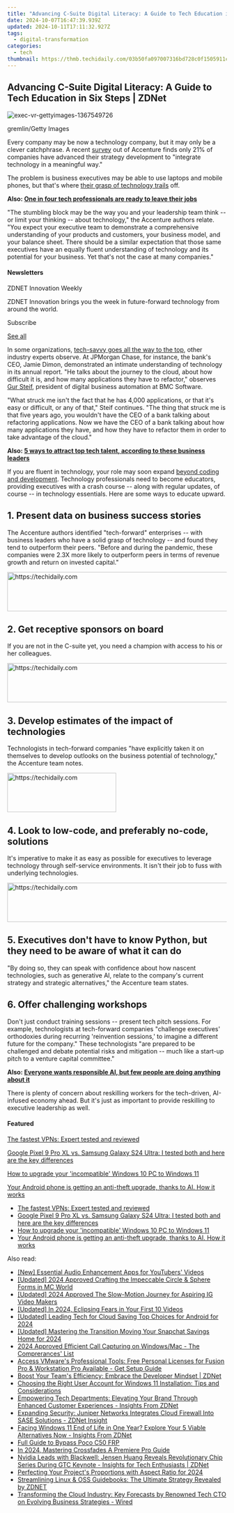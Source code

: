 ```yaml
---
title: "Advancing C-Suite Digital Literacy: A Guide to Tech Education in Six Steps | ZDNet"
date: 2024-10-07T16:47:39.939Z
updated: 2024-10-11T17:11:32.927Z
tags:
  - digital-transformation
categories:
  - tech
thumbnail: https://thmb.techidaily.com/03b50fa097007316bd728c0f1505911c6985b5446ee8e6c9838cd48c592632a7.png
---
```


## Advancing C-Suite Digital Literacy: A Guide to Tech Education in Six Steps | ZDNet

![exec-vr-gettyimages-1367549726](https://www.zdnet.com/a/img/resize/3391c08de2660cd9df7c617600dc294c6b51ec5f/2023/09/21/62ac94ed-45c5-4ce1-bdce-093843401034/exec-vr-gettyimages-1367549726.jpg?auto=webp&width=1280)

gremlin/Getty Images

Every company may be now a technology company, but it may only be a clever catchphrase. A recent [survey](https://www.accenture.com/us-en/insights/strategy/strategy-pace-technology) out of Accenture finds only 21% of companies have advanced their strategy development to "integrate technology in a meaningful way."

The problem is business executives may be able to use laptops and mobile phones, but that's where [their grasp of technology trails](https://www.zdnet.com/education/professional-development/5-ways-to-boost-your-skills-and-increase-your-career-opportunities/) off. 

**Also: [One in four tech professionals are ready to leave their jobs](https://www.zdnet.com/article/one-in-four-tech-professionals-are-ready-to-leave-their-jobs-survey-reveals/)** 

"The stumbling block may be the way you and your leadership team think -- or limit your thinking -- about technology," the Accenture authors relate. "You expect your executive team to demonstrate a comprehensive understanding of your products and customers, your business model, and your balance sheet. There should be a similar expectation that those same executives have an equally fluent understanding of technology and its potential for your business. Yet that's not the case at many companies."

#### Newsletters

ZDNET Innovation Weekly

ZDNET Innovation brings you the week in future-forward technology from around the world.

 Subscribe

[See all](https://www.zdnet.com/newsletters/)

In some organizations, [tech-savvy goes all the way to the top](https://www.zdnet.com/education/professional-development/5-ways-to-boost-your-skills-and-increase-your-career-opportunities/), other industry experts observe. At JPMorgan Chase, for instance, the bank's CEO, Jamie Dimon, demonstrated an intimate understanding of technology in its annual report. "He talks about the journey to the cloud, about how difficult it is, and how many applications they have to refactor," observes [Gur Steif](https://www.linkedin.com/in/gursteif/), president of digital business automation at BMC Software. 

"What struck me isn't the fact that he has 4,000 applications, or that it's easy or difficult, or any of that," Steif continues. "The thing that struck me is that five years ago, you wouldn't have the CEO of a bank talking about refactoring applications. Now we have the CEO of a bank talking about how many applications they have, and how they have to refactor them in order to take advantage of the cloud." 

**Also: [5 ways to attract top tech talent, according to these business leaders](https://www.zdnet.com/home-and-office/work-life/5-ways-to-attract-top-tech-talent-according-to-these-business-leaders/)**

If you are fluent in technology, your role may soon expand [beyond coding and development](https://www.zdnet.com/article/low-code-and-no-code-meant-for-citizen-developers-but-embraced-by-it/). Technology professionals need to become educators, providing executives with a crash course -- along with regular updates, of course -- in technology essentials. Here are some ways to educate upward. 

## 1\. Present data on business success stories

The Accenture authors identified "tech-forward" enterprises -- with business leaders who have a solid grasp of technology -- and found they tend to outperform their peers. "Before and during the pandemic, these companies were 2.3X more likely to outperform peers in terms of revenue growth and return on invested capital." 

<!-- affiliate ads begin -->
<a href="https://ephamedtechinc.pxf.io/c/5597632/2130531/26400" target="_top" id="2130531">
  <img src="//a.impactradius-go.com/display-ad/26400-2130531" border="0" alt="https://techidaily.com" width="728" height="90"/>
</a>
<img height="0" width="0" src="https://ephamedtechinc.pxf.io/i/5597632/2130531/26400" style="position:absolute;visibility:hidden;" border="0" />
<!-- affiliate ads end -->

## 2\. Get receptive sponsors on board

If you are not in the C-suite yet, you need a champion with access to his or her colleagues. 

<!-- affiliate ads begin -->
<a href="https://appsumo.8odi.net/c/5597632/2105863/7443" target="_top" id="2105863">
  <img src="//a.impactradius-go.com/display-ad/7443-2105863" border="0" alt="https://techidaily.com" width="728" height="90"/>
</a>
<img height="0" width="0" src="https://appsumo.8odi.net/i/5597632/2105863/7443" style="position:absolute;visibility:hidden;" border="0" />
<!-- affiliate ads end -->

## 3\. Develop estimates of the impact of technologies 

Technologists in tech-forward companies "have explicitly taken it on themselves to develop outlooks on the business potential of technology," the Accenture team notes. 

<!-- affiliate ads begin -->
<a href="https://bluettius.sjv.io/c/5597632/2139116/17108" target="_top" id="2139116">
  <img src="//a.impactradius-go.com/display-ad/17108-2139116" border="0" alt="https://techidaily.com" width="250" height="90"/>
</a>
<img height="0" width="0" src="https://bluettius.sjv.io/i/5597632/2139116/17108" style="position:absolute;visibility:hidden;" border="0" />
<!-- affiliate ads end -->

## 4\. Look to low-code, and preferably no-code, solutions

It's imperative to make it as easy as possible for executives to leverage technology through self-service environments. It isn't their job to fuss with underlying technologies.

<!-- affiliate ads begin -->
<a href="https://appsumo.8odi.net/c/5597632/2037319/7443" target="_top" id="2037319">
  <img src="//a.impactradius-go.com/display-ad/7443-2037319" border="0" alt="https://techidaily.com" width="728" height="90"/>
</a>
<img height="0" width="0" src="https://appsumo.8odi.net/i/5597632/2037319/7443" style="position:absolute;visibility:hidden;" border="0" />
<!-- affiliate ads end -->

## 5\. Executives don't have to know Python, but they need to be aware of what it can do 

"By doing so, they can speak with confidence about how nascent technologies, such as generative AI, relate to the company's current strategy and strategic alternatives," the Accenture team states.

## 6\. Offer challenging workshops

Don't just conduct training sessions -- present tech pitch sessions. For example, technologists at tech-forward companies "challenge executives' orthodoxies during recurring 'reinvention sessions,' to imagine a different future for the company." These technologists "are prepared to be challenged and debate potential risks and mitigation -- much like a start-up pitch to a venture capital committee."

**Also: [Everyone wants responsible AI, but few people are doing anything about it](https://www.zdnet.com/article/everyone-wants-responsible-ai-but-few-people-are-doing-anything-about-it/)**

There is plenty of concern about reskilling workers for the tech-driven, AI-infused economy ahead. But it's just as important to provide reskilling to executive leadership as well. 

#### Featured

[The fastest VPNs: Expert tested and reviewed](https://www.zdnet.com/article/fastest-vpn/ "The fastest VPNs: Expert tested and reviewed")

[Google Pixel 9 Pro XL vs. Samsung Galaxy S24 Ultra: I tested both and here are the key differences](https://www.zdnet.com/article/google-pixel-9-pro-xl-vs-samsung-galaxy-s24-ultra/ "Google Pixel 9 Pro XL vs. Samsung Galaxy S24 Ultra: I tested both and here are the key differences")

[How to upgrade your 'incompatible' Windows 10 PC to Windows 11](https://www.zdnet.com/article/how-to-upgrade-your-incompatible-windows-10-pc-to-windows-11/ "How to upgrade your 'incompatible' Windows 10 PC to Windows 11")

[Your Android phone is getting an anti-theft upgrade, thanks to AI. How it works](https://www.zdnet.com/article/your-android-phone-is-getting-an-anti-theft-upgrade-thanks-to-ai-how-it-works/ "Your Android phone is getting an anti-theft upgrade, thanks to AI. How it works")

* [The fastest VPNs: Expert tested and reviewed](https://www.zdnet.com/article/fastest-vpn/ "The fastest VPNs: Expert tested and reviewed")
* [Google Pixel 9 Pro XL vs. Samsung Galaxy S24 Ultra: I tested both and here are the key differences](https://www.zdnet.com/article/google-pixel-9-pro-xl-vs-samsung-galaxy-s24-ultra/ "Google Pixel 9 Pro XL vs. Samsung Galaxy S24 Ultra: I tested both and here are the key differences")
* [How to upgrade your 'incompatible' Windows 10 PC to Windows 11](https://www.zdnet.com/article/how-to-upgrade-your-incompatible-windows-10-pc-to-windows-11/ "How to upgrade your 'incompatible' Windows 10 PC to Windows 11")
* [Your Android phone is getting an anti-theft upgrade, thanks to AI. How it works](https://www.zdnet.com/article/your-android-phone-is-getting-an-anti-theft-upgrade-thanks-to-ai-how-it-works/ "Your Android phone is getting an anti-theft upgrade, thanks to AI. How it works")

<ins class="adsbygoogle"
     style="display:block"
     data-ad-format="autorelaxed"
     data-ad-client="ca-pub-7571918770474297"
     data-ad-slot="1223367746"></ins>

<ins class="adsbygoogle"
     style="display:block"
     data-ad-client="ca-pub-7571918770474297"
     data-ad-slot="8358498916"
     data-ad-format="auto"
     data-full-width-responsive="true"></ins>

<span class="atpl-alsoreadstyle">Also read:</span>
<div><ul>
<li><a href="https://youtube-web.techidaily.com/ssential-audio-enhancement-apps-for-youtubers-videos/"><u>[New] Essential Audio Enhancement Apps for YouTubers' Videos</u></a></li>
<li><a href="https://screen-activity-recording.techidaily.com/updated-2024-approved-crafting-the-impeccable-circle-and-sphere-forms-in-mc-world/"><u>[Updated] 2024 Approved Crafting the Impeccable Circle & Sphere Forms in MC World</u></a></li>
<li><a href="https://instagram-clips.techidaily.com/updated-2024-approved-the-slow-motion-journey-for-aspiring-ig-video-makers/"><u>[Updated] 2024 Approved The Slow-Motion Journey for Aspiring IG Video Makers</u></a></li>
<li><a href="https://facebook-video-footage.techidaily.com/updated-in-2024-eclipsing-fears-in-your-first-10-videos/"><u>[Updated] In 2024, Eclipsing Fears in Your First 10 Videos</u></a></li>
<li><a href="https://fox-boxes.techidaily.com/updated-leading-tech-for-cloud-saving-top-choices-for-android-for-2024/"><u>[Updated] Leading Tech for Cloud Saving Top Choices for Android for 2024</u></a></li>
<li><a href="https://snapchat-videos.techidaily.com/updated-mastering-the-transition-moving-your-snapchat-savings-home-for-2024/"><u>[Updated] Mastering the Transition Moving Your Snapchat Savings Home for 2024</u></a></li>
<li><a href="https://on-screen-recording.techidaily.com/2024-approved-efficient-call-capturing-on-windowsmac-the-comprerances-list/"><u>2024 Approved Efficient Call Capturing on Windows/Mac - The Comprerances' List</u></a></li>
<li><a href="https://app-tips.techidaily.com/access-vmwares-professional-tools-free-personal-licenses-for-fusion-pro-and-workstation-pro-available-get-setup-guide/"><u>Access VMware's Professional Tools: Free Personal Licenses for Fusion Pro & Workstation Pro Available - Get Setup Guide</u></a></li>
<li><a href="https://app-tips.techidaily.com/boost-your-teams-efficiency-embrace-the-developer-mindset-zdnet/"><u>Boost Your Team's Efficiency: Embrace the Developer Mindset | ZDNet</u></a></li>
<li><a href="https://app-tips.techidaily.com/choosing-the-right-user-account-for-windows-11-installation-tips-and-considerations/"><u>Choosing the Right User Account for Windows 11 Installation: Tips and Considerations</u></a></li>
<li><a href="https://app-tips.techidaily.com/empowering-tech-departments-elevating-your-brand-through-enhanced-customer-experiences-insights-from-zdnet/"><u>Empowering Tech Departments: Elevating Your Brand Through Enhanced Customer Experiences - Insights From ZDNet</u></a></li>
<li><a href="https://app-tips.techidaily.com/expanding-security-juniper-networks-integrates-cloud-firewall-into-sase-solutions-zdnet-insight/"><u>Expanding Security: Juniper Networks Integrates Cloud Firewall Into SASE Solutions - ZDNet Insight</u></a></li>
<li><a href="https://app-tips.techidaily.com/facing-windows-11-end-of-life-in-one-year-explore-your-5-viable-alternatives-now-insights-from-zdnet/"><u>Facing Windows 11 End of Life in One Year? Explore Your 5 Viable Alternatives Now - Insights From ZDNet</u></a></li>
<li><a href="https://android-frp.techidaily.com/full-guide-to-bypass-poco-c50-frp-by-drfone-android/"><u>Full Guide to Bypass Poco C50 FRP</u></a></li>
<li><a href="https://extra-support.techidaily.com/in-2024-mastering-crossfades-a-premiere-pro-guide/"><u>In 2024, Mastering Crossfades A Premiere Pro Guide</u></a></li>
<li><a href="https://app-tips.techidaily.com/nvidia-leads-with-blackwell-jensen-huang-reveals-revolutionary-chip-series-during-gtc-keynote-insights-for-tech-enthusiasts-zdnet/"><u>Nvidia Leads with Blackwell: Jensen Huang Reveals Revolutionary Chip Series During GTC Keynote - Insights for Tech Enthusiasts | ZDNet</u></a></li>
<li><a href="https://extra-support.techidaily.com/perfecting-your-projects-proportions-with-aspect-ratio-for-2024/"><u>Perfecting Your Project's Proportions with Aspect Ratio for 2024</u></a></li>
<li><a href="https://app-tips.techidaily.com/streamlining-linux-and-oss-guidebooks-the-ultimate-strategy-revealed-by-zdnet/"><u>Streamlining Linux & OSS Guidebooks: The Ultimate Strategy Revealed by ZDNET</u></a></li>
<li><a href="https://app-tips.techidaily.com/transforming-the-cloud-industry-key-forecasts-by-renowned-tech-cto-on-evolving-business-strategies-wired/"><u>Transforming the Cloud Industry: Key Forecasts by Renowned Tech CTO on Evolving Business Strategies - Wired</u></a></li>
</ul></div>

